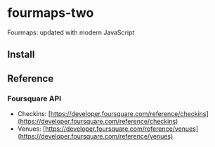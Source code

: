 # fourmaps-two
Fourmaps: updated with modern JavaScript

## Install




## Reference
### Foursquare API

* Checkins: [https://developer.foursquare.com/reference/checkins](https://developer.foursquare.com/reference/checkins)
* Venues: [https://developer.foursquare.com/reference/venues](https://developer.foursquare.com/reference/venues)